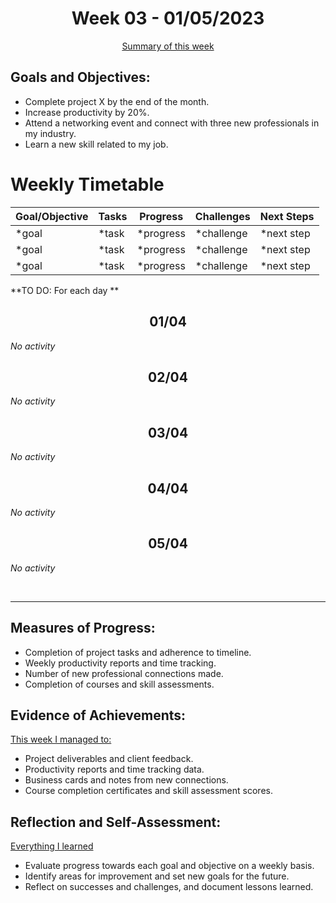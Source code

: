 <h1 align="center">Week 03 - 01/05/2023</h1>

<p align="center"><a href="#summary">Summary of this week</a></p>

 <h2>Goals and Objectives:</h2>
      <ul>
        <li>Complete project X by the end of the month.</li>
        <li>Increase productivity by 20%.</li>
        <li>Attend a networking event and connect with three new professionals in my industry.</li>
        <li>Learn a new skill related to my job.</li>
      </ul>

<h1>Weekly Timetable</h1>
<table>
  <thead>
    <tr>
      <th>Goal/Objective</th>
      <th>Tasks</th>
      <th>Progress</th>
      <th>Challenges</th>
      <th>Next Steps</th>
    </tr>
  </thead>
  <tbody>
    <tr>
      <td>*goal</td>
      <td>*task</td>
      <td>*progress</td>
      <td>*challenge</td>
      <td>*next step</td>
    </tr>
    <tr>
      <td>*goal</td>
      <td>*task</td>
      <td>*progress</td>
      <td>*challenge</td>
      <td>*next step</td>
    </tr>
     <tr>
      <td>*goal</td>
      <td>*task</td>
      <td>*progress</td>
      <td>*challenge</td>
      <td>*next step</td>
    </tr>
  </tbody>
</table>

**TO DO: For each day **

<h2 align="center">01/04</h2>

*No activity*

<h2 align="center">02/04</h2>

*No activity*

<h2 align="center">03/04</h2>

*No activity*

<h2 align="center">04/04</h2>

*No activity*
<h2 align="center">05/04</h2>

*No activity*


<br/>

<hr id="summary" /><!-- Fill this section at the end of each week, -->
      <h2>Measures of Progress:</h2>
      <ul>
        <li>Completion of project tasks and adherence to timeline.</li>
        <li>Weekly productivity reports and time tracking.</li>
        <li>Number of new professional connections made.</li>
        <li>Completion of courses and skill assessments.</li>
      </ul>

<h2>Evidence of Achievements:</h2>
<u>This week I managed to:</u>
      <ul>
        <li>Project deliverables and client feedback.</li>
        <li>Productivity reports and time tracking data.</li>
        <li>Business cards and notes from new connections.</li>
        <li>Course completion certificates and skill assessment scores.</li>
      </ul>

<h2>Reflection and Self-Assessment:</h2>
<u>Everything I learned</u>
      <ul>
        <li>Evaluate progress towards each goal and objective on a weekly basis.</li>
        <li>Identify areas for improvement and set new goals for the future.</li>
        <li>Reflect on successes and challenges, and document lessons learned.</li>
      </ul>